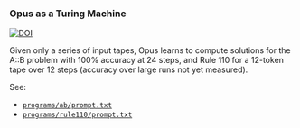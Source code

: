 ### Opus as a Turing Machine

[![DOI](https://zenodo.org/badge/785946312.svg)](https://zenodo.org/doi/10.5281/zenodo.10984859)

Given only a series of input tapes, Opus learns to compute solutions for the
A::B problem with 100% accuracy at 24 steps, and Rule 110 for a 12-token tape
over 12 steps (accuracy over large runs not yet measured). 

See:
 - [`programs/ab/prompt.txt`](programs/ab/prompt.txt)
 - [`programs/rule110/prompt.txt`](programs/rule110/prompt.txt)